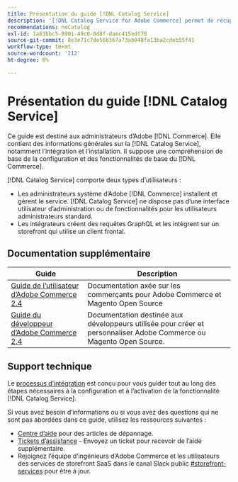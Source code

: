 ```yaml
---
title: Présentation du guide [!DNL Catalog Service]
description: '[!DNL Catalog Service for Adobe Commerce] permet de récupérer le contenu des pages d’affichage des produits et des pages de liste des produits plus rapidement que les requêtes GraphQL natives d’Adobe Commerce.'
recommendations: noCatalog
exl-id: 1a83bbc5-8901-49c0-8d8f-daec415edf70
source-git-commit: 8e3e71c7de56b367a73ab048fa13ba2cdeb55f41
workflow-type: tm+mt
source-wordcount: '212'
ht-degree: 0%

---
```


# Présentation du guide [!DNL Catalog Service]

Ce guide est destiné aux administrateurs d’Adobe [!DNL Commerce]. Elle contient des informations générales sur la [!DNL Catalog Service], notamment l’intégration et l’installation. Il suppose une compréhension de base de la configuration et des fonctionnalités de base du [!DNL Commerce].

[!DNL Catalog Service] comporte deux types d’utilisateurs :

* Les administrateurs système d’Adobe [!DNL Commerce] installent et gèrent le service. [!DNL Catalog Service] ne dispose pas d’une interface utilisateur d’administration ou de fonctionnalités pour les utilisateurs administrateurs standard.
* Les intégrateurs créent des requêtes GraphQL et les intègrent sur un storefront qui utilise un client frontal.

## Documentation supplémentaire

| Guide | Description |
|------ | ----------- |
| [Guide de l’utilisateur d’Adobe Commerce 2.4](https://experienceleague.adobe.com/docs/commerce.html) | Documentation axée sur les commerçants pour Adobe Commerce et Magento Open Source |
| [Guide du développeur d’Adobe Commerce 2.4](https://developer.adobe.com/commerce/docs) | Documentation destinée aux développeurs utilisée pour créer et personnaliser Adobe Commerce ou Magento Open Source. |

## Support technique

Le [processus d’intégration](https://experienceleague.adobe.com/docs/commerce/catalog-service/installation.html) est conçu pour vous guider tout au long des étapes nécessaires à la configuration et à l’activation de la fonctionnalité [!DNL Catalog Service].

Si vous avez besoin d’informations ou si vous avez des questions qui ne sont pas abordées dans ce guide, utilisez les ressources suivantes :

* [Centre d’aide](https://experienceleague.adobe.com/docs/commerce-knowledge-base/kb/overview.html) pour des articles de dépannage.
* [Tickets d’assistance](https://experienceleague.adobe.com/docs/commerce-knowledge-base/kb/help-center-guide/magento-help-center-user-guide.html#submit-ticket) - Envoyez un ticket pour recevoir de l’aide supplémentaire.
* Rejoignez l’équipe d’ingénieurs d’Adobe Commerce et les utilisateurs des services de storefront SaaS dans le canal Slack public [#storefront-services](https://magentocommeng.slack.com/archives/C03HVPG8RS4) pour être à jour.
